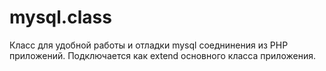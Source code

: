 # mysql.class
Класс для удобной работы и отладки mysql соеднинения из PHP приложений. Подключается как extend основного класса приложения.
